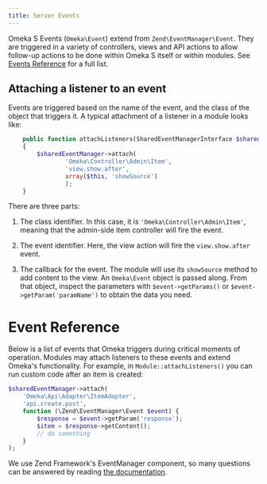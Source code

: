 ```yaml
---
title: Server Events
---
```


Omeka S Events (`Omeka\Event`) extend from `Zend\EventManager\Event`. They are triggered in a variety of controllers, views and API actions to allow follow-up actions to be done within Omeka S itself or within modules. See [Events Reference](../reference/events.md) for a full list.

## Attaching a listener to an event

Events are triggered based on the name of the event, and the class of the object that triggers it. A typical attachment of a listener in a module looks like:

```php
    public function attachListeners(SharedEventManagerInterface $sharedEventManager) 
    {
        $sharedEventManager->attach(
                'Omeka\Controller\Admin\Item',
                'view.show.after',
                array($this, 'showSource')
                );
    }

```

There are three parts:

1. The class identifier. In this case, it is `'Omeka\Controller\Admin\Item'`, meaning that the admin-side item controller will fire the event.

2. The event identifier. Here, the view action will fire the `view.show.after` event.

3. The callback for the event. The module will use its `showSource` method to add content to the view. An `Omeka\Event` object is passed along. From that object, inspect the parameters with `$event->getParams()` or `$event->getParam('paramName')` to obtain the data you need.

# Event Reference

Below is a list of events that Omeka triggers during critical moments of operation. Modules may attach listeners to these events and extend Omeka's functionality. For example, in `Module::attachListeners()` you can run custom code after an item is created:

```php
$sharedEventManager->attach(
    'Omeka\Api\Adapter\ItemAdapter',
    'api.create.post',
    function (\Zend\EventManager\Event $event) {
        $response = $event->getParam('response');
        $item = $response->getContent();
        // do something
    }
);
```

We use Zend Framework's EventManager component, so many questions can be answered by reading [the documentation](http://framework.zend.com/manual/current/en/modules/zend.event-manager.event-manager.html).
